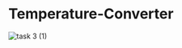 # Temperature-Converter

![task 3 (1)](https://user-images.githubusercontent.com/67187699/160671031-2b67cf64-e63f-4efb-beeb-7b76cefdfa5a.png)
